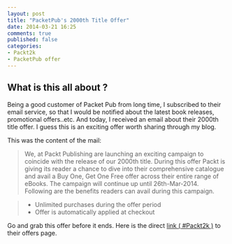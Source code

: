```yaml
---
layout: post
title: "PacketPub's 2000th Title Offer"
date: 2014-03-21 16:25
comments: true
published: false
categories: 
- Packt2k
- PacketPub offer
---
```


## What is this all about ?

Being a good customer of Packet Pub from long time, I subscribed to their email service, so that I would be notified about the latest book releases, promotional offers..etc. And today, I received an email about their 2000th title offer. I guess this is an exciting offer worth sharing through my blog.

This was the content of the mail:

>We, at Packt Publishing are launching an exciting campaign to coincide with the release of our 2000th title. During this offer Packt is giving its reader a chance to dive into their comprehensive catalogue and avail a Buy One, Get One Free offer across their entire range of eBooks.
The campaign will continue up until 26th-Mar-2014. Following are the benefits readers can avail during this campaign.

>	- Unlimited purchases during the offer period
>	- Offer is automatically applied at checkout

Go and grab this offer before it ends. Here is the direct [link ( #Packt2k )](bit.ly/1j26nPN) to their offers page.

